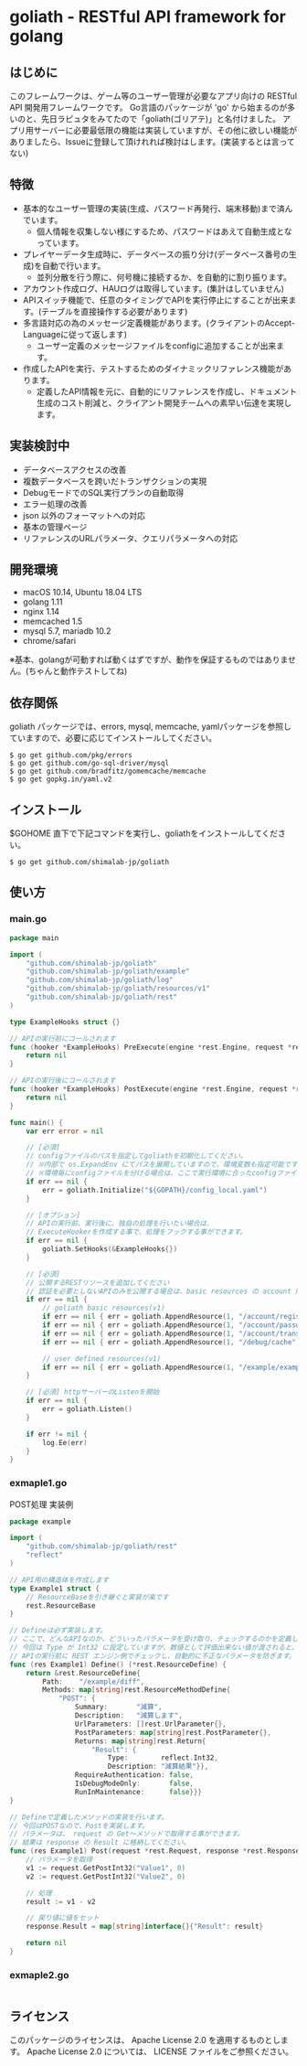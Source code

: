 # goliath - RESTful API framework for golang

はじめに
------

このフレームワークは、ゲーム等のユーザー管理が必要なアプリ向けの RESTful API 開発用フレームワークです。
Go言語のパッケージが 'go' から始まるのが多いのと、先日ラピュタをみてたので「goliath(ゴリアテ)」と名付けました。
アプリ用サーバーに必要最低限の機能は実装していますが、その他に欲しい機能がありましたら、Issueに登録して頂けれれば検討はします。(実装するとは言ってない)


特徴
----

* 基本的なユーザー管理の実装(生成、パスワード再発行、端末移動)まで済んでいます。
  *  個人情報を収集しない様にするため、パスワードはあえて自動生成となっています。
* プレイヤーデータ生成時に、データベースの振り分け(データベース番号の生成)を自動で行います。
  * 並列分散を行う際に、何号機に接続するか、を自動的に割り振ります。
* アカウント作成ログ、HAUログは取得しています。(集計はしていません)
* APIスイッチ機能で、任意のタイミングでAPIを実行停止にすることが出来ます。(テーブルを直接操作する必要があります)
* 多言語対応の為のメッセージ定義機能があります。(クライアントのAccept-Languageに従って返します)
  * ユーザー定義のメッセージファイルをconfigに追加することが出来ます。
* 作成したAPIを実行、テストするためのダイナミックリファレンス機能があります。
  * 定義したAPI情報を元に、自動的にリファレンスを作成し、ドキュメント生成のコスト削減と、クライアント開発チームへの素早い伝達を実現します。


実装検討中
--------

* データベースアクセスの改善
* 複数データベースを跨いだトランザクションの実現
* DebugモードでのSQL実行プランの自動取得
* エラー処理の改善
* json 以外のフォーマットへの対応
* 基本の管理ページ
* リファレンスのURLパラメータ、クエリパラメータへの対応


開発環境
------

* macOS 10.14, Ubuntu 18.04 LTS
* golang 1.11
* nginx 1.14
* memcached 1.5
* mysql 5.7, mariadb 10.2
* chrome/safari

※基本、golangが可動すれば動くはずですが、動作を保証するものではありません。(ちゃんと動作テストしてね)


依存関係
------

goliath パッケージでは、errors, mysql, memcache, yamlパッケージを参照していますので、必要に応じてインストールしてください。
```
$ go get github.com/pkg/errors
$ go get github.com/go-sql-driver/mysql
$ go get github.com/bradfitz/gomemcache/memcache
$ go get gopkg.in/yaml.v2
```


インストール
---------

$GOHOME 直下で下記コマンドを実行し、goliathをインストールしてください。
```
$ go get github.com/shimalab-jp/goliath
```


使い方
------

### main.go
```Go
package main

import (
    "github.com/shimalab-jp/goliath"
    "github.com/shimalab-jp/goliath/example"
    "github.com/shimalab-jp/goliath/log"
    "github.com/shimalab-jp/goliath/resources/v1"
    "github.com/shimalab-jp/goliath/rest"
)

type ExampleHooks struct {}

// APIの実行前にコールされます
func (hooker *ExampleHooks) PreExecute(engine *rest.Engine, request *rest.Request, response *rest.Response) (error) {
    return nil
}

// APIの実行後にコールされます
func (hooker *ExampleHooks) PostExecute(engine *rest.Engine, request *rest.Request, response *rest.Response) (error) {
    return nil
}

func main() {
    var err error = nil

    // [必須]
    // configファイルのパスを指定してgoliathを初期化してください。
    // ※内部で os.ExpandEnv にてパスを展開していますので、環境変数も指定可能です。
    // ※環境毎にconfigファイルを分ける場合は、ここで実行環境に合ったconfigファイルを指定してください。
    if err == nil {
        err = goliath.Initialize("${GOPATH}/config_local.yaml")
    }

    // [オプション]
    // APIの実行前、実行後に、独自の処理を行いたい場合は、
    // ExecuteHookerを作成する事で、処理をフックする事ができます。
    if err == nil {
        goliath.SetHooks(&ExampleHooks{})
    }

    // [必須]
    // 公開するRESTリソースを追加してください
    // 認証を必要としないAPIのみを公開する場合は、basic resources の account 関連は削除で。
    if err == nil {
        // goliath basic resources(v1)
        if err == nil { err = goliath.AppendResource(1, "/account/regist",   &v1.AccountRegist{}) }
        if err == nil { err = goliath.AppendResource(1, "/account/password", &v1.AccountPassword{}) }
        if err == nil { err = goliath.AppendResource(1, "/account/trans",    &v1.AccountTrans{}) }
        if err == nil { err = goliath.AppendResource(1, "/debug/cache",      &v1.DebugCache{}) }

        // user defined resources(v1)
        if err == nil { err = goliath.AppendResource(1, "/example/example1", &example.Example1{}) }
    }

    // [必須] httpサーバーのListenを開始
    if err == nil {
        err = goliath.Listen()
    }

    if err != nil {
        log.Ee(err)
    }
}
```

### exmaple1.go
POST処理 実装例
```Go
package example

import (
    "github.com/shimalab-jp/goliath/rest"
    "reflect"
)

// API用の構造体を作成します
type Example1 struct {
    // ResourceBaseを引き継ぐと実装が楽です
    rest.ResourceBase
}

// Defineは必ず実装します。
// ここで、どんなAPIなのか、どういったパラメータを受け取り、チェックするのかを定義します。
// 今回は Type が Int32 に設定していますが、数値として評価出来ない値が渡されると、
// APIの実行前に REST エンジン側でチェックし、自動的に不正なパラメータを防ぎます。
func (res Example1) Define() (*rest.ResourceDefine) {
    return &rest.ResourceDefine{
        Path:    "/example/diff",
        Methods: map[string]rest.ResourceMethodDefine{
            "POST": {
                Summary:       "減算",
                Description:   "減算します",
                UrlParameters: []rest.UrlParameter{},
                PostParameters: map[string]rest.PostParameter{},
                Returns: map[string]rest.Return{
                    "Result": {
                        Type:        reflect.Int32,
                        Description: "減算結果"}},
                RequireAuthentication: false,
                IsDebugModeOnly:       false,
                RunInMaintenance:      false}}}
}

// Defineで定義したメソッドの実装を行います。
// 今回はPOSTなので、Postを実装します。
// パラメータは、 request の Get〜メソッドで取得する事ができます。
// 結果は response の Result に格納してください。
func (res Example1) Post(request *rest.Request, response *rest.Response) (error) {
    // パラメータを取得
    v1 := request.GetPostInt32("Value1", 0)
    v2 := request.GetPostInt32("Value2", 0)

    // 処理
    result := v1 - v2

    // 戻り値に値をセット
    response.Result = map[string]interface{}{"Result": result}

    return nil
}
```

### exmaple2.go
```Go
```


ライセンス
--------

このパッケージのライセンスは、 Apache License 2.0 を適用するものとします。
Apache License 2.0 については、 LICENSE ファイルをご参照ください。

